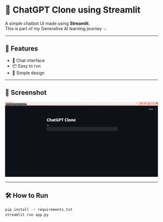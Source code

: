# 🧠 ChatGPT Clone using Streamlit

A simple chatbot UI made using **Streamlit**.  
This is part of my Generative AI learning journey 💡.

---

## 🚀 Features
- 💬 Chat interface
- 📦 Easy to run
- 🧱 Simple design

---

## 📸 Screenshot

![App Screenshot](assets/screenshot.png)

---

## 🛠️ How to Run

```bash
pip install -r requirements.txt
streamlit run app.py
